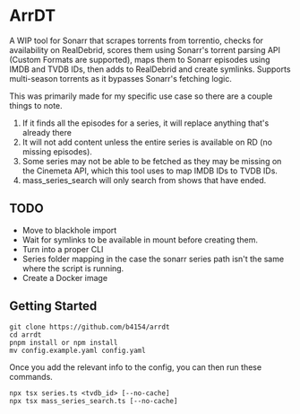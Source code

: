 # ArrDT
A WIP tool for Sonarr that scrapes torrents from torrentio, checks for availability on RealDebrid, scores them using Sonarr's torrent parsing API (Custom Formats are supported), maps them to Sonarr episodes using IMDB and TVDB IDs, then adds to RealDebrid and create symlinks. Supports multi-season torrents as it bypasses Sonarr's fetching logic.

This was primarily made for my specific use case so there are a couple things to note.
1. If it finds all the episodes for a series, it will replace anything that's already there
2. It will not add content unless the entire series is available on RD (no missing episodes).
3. Some series may not be able to be fetched as they may be missing on the Cinemeta API, which this tool uses to map IMDB IDs to TVDB IDs.
4. mass_series_search will only search from shows that have ended.

## TODO
* Move to blackhole import
* Wait for symlinks to be available in mount before creating them.
* Turn into a proper CLI
* Series folder mapping in the case the sonarr series path isn't the same where the script is running.
* Create a Docker image

## Getting Started
```
git clone https://github.com/b4154/arrdt
cd arrdt
pnpm install or npm install
mv config.example.yaml config.yaml
```

Once you add the relevant info to the config, you can then run these commands.

```
npx tsx series.ts <tvdb_id> [--no-cache]
npx tsx mass_series_search.ts [--no-cache]
```